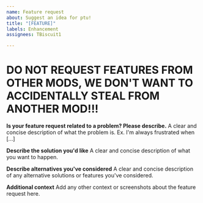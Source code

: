 ```yaml
---
name: Feature request
about: Suggest an idea for ptu!
title: "[FEATURE]"
labels: Enhancement
assignees: TBiscuit1

---
```


# DO NOT REQUEST FEATURES FROM OTHER MODS, WE DON'T WANT TO ACCIDENTALLY STEAL FROM ANOTHER MOD!!!

**Is your feature request related to a problem? Please describe.**
A clear and concise description of what the problem is. Ex. I'm always frustrated when [...]

**Describe the solution you'd like**
A clear and concise description of what you want to happen.

**Describe alternatives you've considered**
A clear and concise description of any alternative solutions or features you've considered.

**Additional context**
Add any other context or screenshots about the feature request here.
